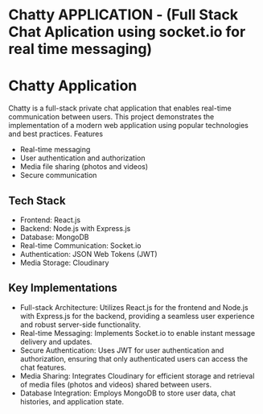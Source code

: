 ﻿# Chatty APPLICATION - (Full Stack Chat Aplication using socket.io for real time messaging)
# **Chatty Application**
Chatty is a full-stack private chat application that enables real-time communication between users. This project demonstrates the implementation of a modern web application using popular technologies and best practices.
Features

* Real-time messaging
* User authentication and authorization
* Media file sharing (photos and videos)
* Secure communication

 ## **Tech Stack**

* Frontend: React.js
* Backend: Node.js with Express.js
* Database: MongoDB
* Real-time Communication: Socket.io
* Authentication: JSON Web Tokens (JWT)
* Media Storage: Cloudinary

## **Key Implementations**

* Full-stack Architecture: Utilizes React.js for the frontend and Node.js with Express.js for the backend, providing a seamless user experience and robust server-side functionality.
* Real-time Messaging: Implements Socket.io to enable instant message delivery and updates.
* Secure Authentication: Uses JWT for user authentication and authorization, ensuring that only authenticated users can access the chat features.
* Media Sharing: Integrates Cloudinary for efficient storage and retrieval of media files (photos and videos) shared between users.
* Database Integration: Employs MongoDB to store user data, chat histories, and application state.

